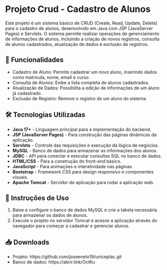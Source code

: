<h1>Projeto Crud - Cadastro de Alunos</h1>
<p>Este projeto é um sistema básico de CRUD (Create, Read, Update, Delete) para o cadastro de alunos, desenvolvido em Java com JSP (JavaServer Pages) e Servlets. O sistema permite realizar operações de gerenciamento de informações de alunos, incluindo a criação de novos registros, consulta de alunos cadastrados, atualização de dados e exclusão de registros.</p>

<h2>🌟 Funcionalidades</h2>
<ul> 
  <li>Cadastro de Aluno: Permite cadastrar um novo aluno, inserindo dados como matrícula, nome, email e curso.</li>
  <li>Consulta de Alunos: Exibe a lista completa de alunos cadastrados.</li>
  <li>Atualização de Dados: Possibilita a edição de informações de um aluno já cadastrado.</li>
  <li>Exclusão de Registro: Remove o registro de um aluno do sistema.</li>
</ul>

<h2>🛠 Tecnologias Utilizadas</h2>
<ul>
    <li><strong>Java 17+</strong> - Linguagem principal para a implementação do backend.</li>
    <li><strong>JSP (JavaServer Pages)</strong> - Para construção das páginas dinâmicas da aplicação.</li>
    <li><strong>Servlets</strong> - Controle das requisições e execução da lógica de negócios.</li>
    <li><strong>MySQL</strong> - Banco de dados para armazenar as informações dos alunos.</li>
    <li><strong>JDBC</strong> - API para conectar e executar consultas SQL no banco de dados.</li>
    <li><strong>HTML/CSS</strong> - Para a construção do front-end básico.</li>
    <li><strong>JavaScript</strong> - Para animações e interatividade nas páginas.</li>
    <li><strong>Bootstrap</strong> - Framework CSS para design responsivo e componentes visuais.</li>
    <li><strong>Apache Tomcat</strong> - Servidor de aplicação para rodar a aplicação web.</li>
</ul>

<h2>🚀 Instruções de Uso</h2>
<ol>
  <li>Baixe e configure o banco de dados MySQL e crie a tabela necessária para armazenar os dados de alunos.</li>
  <li>Execute o projeto no servidor Tomcat e acesse a aplicação através do navegador para começar a cadastrar e gerenciar alunos.</li>
</ol>

<h2>📥 Downloads</h2>
<ul>
  <li>Projeto: https://github.com/joseeneto19/uniceplac.git</li>
  <li>Banco de dados: https://abrir.link/OctKu </li>
  
</ul>
